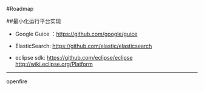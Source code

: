 #Roadmap


##最小化运行平台实现

- Google Guice  ：https://github.com/google/guice

- ElasticSearch:    https://github.com/elastic/elasticsearch

- eclipse sdk: https://github.com/eclipse/eclipse
http://wiki.eclipse.org/Platform


--------------------------------------
openfire